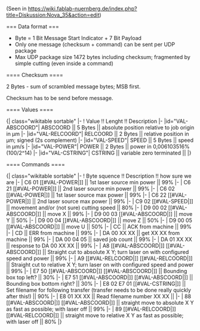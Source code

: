 (Seen in https://wiki.fablab-nuernberg.de/index.php?title=Diskussion:Nova_35&action=edit)

=== Data format ===

* Byte = 1 Bit Message Start Indicator + 7 Bit Payload
* Only one message (checksum + command) can be sent per UDP package
* Max UDP package size 1472 bytes including checksum; fragmented by simple cutting (even inside a command)

==== Checksum ====

2 Bytes - sum of scrambled message bytes; MSB first.

Checksum has to be send before message. 

==== Values ====

{| class="wikitable sortable"
|-
! Value !! Lenght !! Description
|-
|id="VAL-ABSCOORD"| ABSCOORD || 5 Bytes || absolute position relative to job origin in µm
|-
|id="VAL-RELCOORD"| RELCOORD || 2 Bytes || relative position in µm; signed (2s complement)
|-
|id="VAL-SPEED"| SPEED || 5 Bytes || speed in µm/s
|-
|id="VAL-POWER"| POWER || 2 Bytes || power in 0,006103516% (100/2^14)
|-
|id="VAL-CSTRING"| CSTRING || variable zero terminated || 
|}

==== Commands ====

{| class="wikitable sortable"
|-
! Byte squence !! Description !! how sure we are
|-
| C6 01 [[#VAL-POWER|<POWER>]] || 1st laser source min power || 99%
|-
| C6 21 [[#VAL-POWER|<POWER>]] || 2nd laser source min power || 99%
|-
| C6 02 [[#VAL-POWER|<POWER>]] || 1st laser source max power || 99%
|-
| C6 22 [[#VAL-POWER|<POWER>]] || 2nd laser source max power || 99%
|-
| C9 02 [[#VAL-SPEED|<SPEED>]] || movement and/or (not sure) cutting speed || 80%
|-
| D9 00 02 [[#VAL-ABSCOORD|<ABSCOORD>]] || move X || 99%
|-
| D9 00 03 [[#VAL-ABSCOORD|<ABSCOORD>]] || move Y || 50%
|-
| D9 00 04 [[#VAL-ABSCOORD|<ABSCOORD>]] || move Z || 50%
|-
| D9 00 05 [[#VAL-ABSCOORD|<ABSCOORD>]] || move U || 50%
|-
| CC || ACK from machine || 99%
|-
| CD || ERR from machine || 99%
|-
| DA 00 XX XX || get XX XX from machine || 99%
|-
| DA 00 04 05 || saved job count || 99%
|-
| DA 01 XX XX <VALUE> || response to DA 00 XX XX || 99%
|-
| A8 [[#VAL-ABSCOORD|<ABSCOORD>]] [[#VAL-ABSCOORD|<ABSCOORD>]] || Straight cut to absolute X Y; turn laser on with configured speed and power || 99%
|-
| A9 [[#VAL-RELCOORD|<RELCOORD>]] [[#VAL-RELCOORD|<RELCOORD>]] || Straight cut to relative X Y; turn laser on with configured speed and power || 99%
|-
| E7 50 [[#VAL-ABSCOORD|<ABSCOORD>]] [[#VAL-ABSCOORD|<ABSCOORD>]] || Bounding box top left? || 30%
|-
| E7 51 [[#VAL-ABSCOORD|<ABSCOORD>]] [[#VAL-ABSCOORD|<ABSCOORD>]] || Bounding box bottom right? || 30% 
|-
| E8 02 E7 01 [[#VAL-CSTRING|<CSTRING>]] || Set filename for following transfer (transfer needs to be done really quickly after this!) || 90%
|-
| E8 01 XX XX || Read filename number XX XX ||
|-
| 88 [[#VAL-ABSCOORD|<ABSCOORD>]] [[#VAL-ABSCOORD|<ABSCOORD>]] || straight move to absolute X Y as fast as possible; with laser off || 99%
|-
| 89 [[#VAL-RELCOORD|<RELCOORD>]] [[#VAL-RELCOORD|<RELCOORD>]] || straight move to relative X Y as fast as possible; with laser off || 80%
|}

